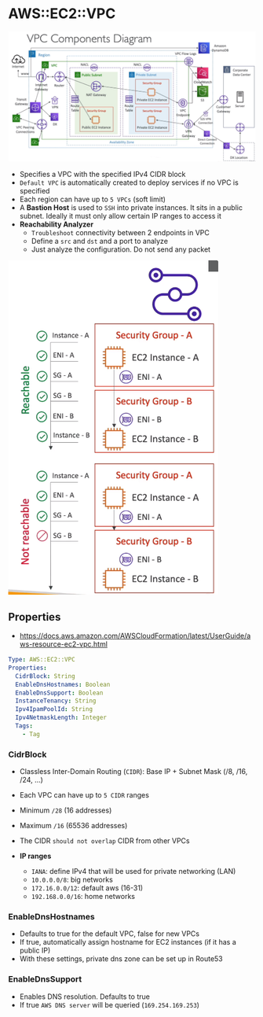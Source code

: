 # AWS::EC2::VPC

![VPC](.images/vpc.png)

- Specifies a VPC with the specified IPv4 CIDR block
- `Default VPC` is automatically created to deploy services if no VPC is specified
- Each region can have up to `5 VPCs` (soft limit)
- A **Bastion Host** is used to `SSH` into private instances. It sits in a public subnet. Ideally it must only allow certain IP ranges to access it
- **Reachability Analyzer**
  - `Troubleshoot` connectivity between 2 endpoints in VPC
  - Define a `src` and `dst` and a port to analyze
  - Just analyze the configuration. Do not send any packet

![Reachability Analyzer](.images/vpc-reachability-analyzer.png)

## Properties

- <https://docs.aws.amazon.com/AWSCloudFormation/latest/UserGuide/aws-resource-ec2-vpc.html>

```yaml
Type: AWS::EC2::VPC
Properties:
  CidrBlock: String
  EnableDnsHostnames: Boolean
  EnableDnsSupport: Boolean
  InstanceTenancy: String
  Ipv4IpamPoolId: String
  Ipv4NetmaskLength: Integer
  Tags:
    - Tag
```

### CidrBlock

- Classless Inter-Domain Routing (`CIDR`): Base IP + Subnet Mask (/8, /16, /24, ...)

- Each VPC can have up to `5 CIDR` ranges
- Minimum `/28` (16 addresses)
- Maximum `/16` (65536 addresses)
- The CIDR `should not overlap` CIDR from other VPCs

- **IP ranges**
  - `IANA`: define IPv4 that will be used for private networking (LAN)
  - `10.0.0.0/8`: big networks
  - `172.16.0.0/12`: default aws (16-31)
  - `192.168.0.0/16`: home networks

### EnableDnsHostnames

- Defaults to true for the default VPC, false for new VPCs
- If true, automatically assign hostname for EC2 instances (if it has a public IP)
- With these settings, private dns zone can be set up in Route53

### EnableDnsSupport

- Enables DNS resolution. Defaults to true
- If true `AWS DNS server` will be queried (`169.254.169.253`)
